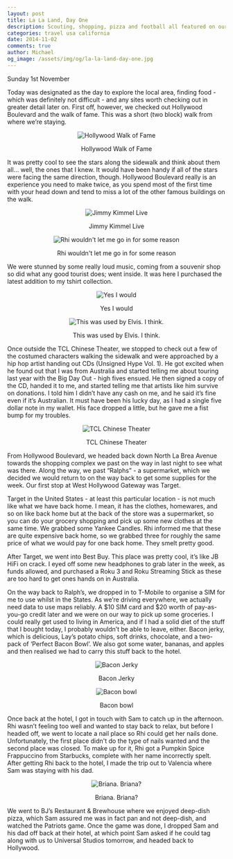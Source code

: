 ```yaml
---
layout: post
title: La La Land, Day One
description: Scouting, shopping, pizza and football all featured on our first day in Los Angeles.
categories: travel usa california
date: 2014-11-02
comments: true
author: Michael
og_image: /assets/img/og/la-la-land-day-one.jpg
---
```

Sunday 1st November

Today was designated as the day to explore the local area, finding food - which was definitely not difficult - and any sites worth checking out in greater detail later on. First off, however, we checked out Hollywood Boulevard and the walk of fame. This was a short (two block) walk from where we’re staying.

<div style="margin-bottom: 10px; text-align: center;">
    <img src="/assets/img/blog/hollywood_walk_of_fame.jpg" alt="Hollywood Walk of Fame" />
    <p>Hollywood Walk of Fame</p>
</div>

It was pretty cool to see the stars along the sidewalk and think about them all… well, the ones that I knew. It would have been handy if all of the stars were facing the same direction, though. Hollywood Boulevard really is an experience you need to make twice, as you spend most of the first time with your head down and tend to miss a lot of the other famous buildings on the walk.

<div style="margin-bottom: 10px; text-align: center;">
    <img src="/assets/img/blog/jimmy_kimmel_live.jpg" alt="Jimmy Kimmel Live" />
    <p>Jimmy Kimmel Live</p>
</div>

<div style="margin-bottom: 10px; text-align: center;">
    <img src="/assets/img/blog/hooters_hollywood.jpg" alt="Rhi wouldn't let me go in for some reason" />
    <p>Rhi wouldn't let me go in for some reason</p>
</div>

We were stunned by some really loud music, coming from a souvenir shop so did what any good tourist does; went inside. It was here I purchased the latest addition to my tshirt collection.

<div style="margin-bottom: 10px; text-align: center;">
    <img src="/assets/img/blog/new_tshirt.jpg" alt="Yes I would" />
    <p>Yes I would</p>
</div>

<div style="margin-bottom: 10px; text-align: center;">
    <img src="/assets/img/blog/elvis_car.jpg" alt="This was used by Elvis. I think." />
    <p>This was used by Elvis. I think.</p>
</div>

Once outside the TCL Chinese Theater, we stopped to check out a few of the costumed characters walking the sidewalk and were approached by a hip hop artist handing out CDs (Unsigned Hype Vol. 1). He got excited when he found out that I was from Australia and started telling me about touring last year with the Big Day Out - high fives ensued. He then signed a copy of the CD, handed it to me, and started telling me that artists like him survive on donations. I told him I didn’t have any cash on me, and he said it’s fine even if it’s Australian. It must have been his lucky day, as I had a single five dollar note in my wallet. His face dropped a little, but he gave me a fist bump for my troubles.

<div style="margin-bottom: 10px; text-align: center;">
    <img src="/assets/img/blog/tcl_chinese_theater.jpg" alt="TCL Chinese Theater" />
    <p>TCL Chinese Theater</p>
</div>

From Hollywood Boulevard, we headed back down North La Brea Avenue towards the shopping complex we past on the way in last night to see what was there. Along the way, we past “Ralphs” - a supermarket, which we decided we would return to on the way back to get some supplies for the week. Our first stop at West Hollywood Gateway was Target.

Target in the United States - at least this particular location - is not much like what we have back home. I mean, it has the clothes, homewares, and so on like back home but at the back of the store was a supermarket, so you can do your grocery shopping and pick up some new clothes at the same time. We grabbed some Yankee Candles. Rhi informed me that these are quite expensive back home, so we grabbed three for roughly the same price of what we would pay for one back home. They smelt pretty good.

After Target, we went into Best Buy. This place was pretty cool, it’s like JB HiFi on crack. I eyed off some new headphones to grab later in the week, as funds allowed, and purchased a Roku 3 and Roku Streaming Stick as these are too hard to get ones hands on in Australia.

On the way back to Ralph’s, we dropped in to T-Mobile to organise a SIM for me to use whilst in the States. As we’re driving everywhere, we actually need data to use maps reliably. A $10 SIM card and $20 worth of pay-as-you-go credit later and we were on our way to pick up some groceries. I could really get used to living in America, and if I had a solid diet of the stuff that I bought today, I probably wouldn’t be able to leave, either. Bacon jerky, which is delicious, Lay’s potato chips, soft drinks, chocolate, and a two-pack of ‘Perfect Bacon Bowl’. We also got some water, bananas, and apples and then realised we had to carry this stuff back to the hotel.

<div style="margin-bottom: 10px; text-align: center;">
    <img src="/assets/img/blog/bacon_jerky.jpg" alt="Bacon Jerky" />
    <p>Bacon Jerky</p>
</div>

<div style="margin-bottom: 10px; text-align: center;">
    <img src="/assets/img/blog/bacon_bowl.jpg" alt="Bacon bowl" />
    <p>Bacon bowl</p>
</div>

Once back at the hotel, I got in touch with Sam to catch up in the afternoon. Rhi wasn’t feeling too well and wanted to stay back to relax, but before I headed off, we went to locate a nail place so Rhi could get her nails done. Unfortunately, the first place didn't do the type of nails wanted and the second place was closed. To make up for it, Rhi got a Pumpkin Spice Frappuccino from Starbucks, complete with her name incorrectly spelt. After getting Rhi back to the hotel, I made the trip out to Valencia where Sam was staying with his dad.

<div style="margin-bottom: 10px; text-align: center;">
    <img src="/assets/img/blog/briana_starbucks.jpg" alt="Briana. Briana?" />
    <p>Briana. Briana?</p>
</div>

We went to BJ’s Restaurant & Brewhouse where we enjoyed deep-dish pizza, which Sam assured me was in fact pan and not deep-dish, and watched the Patriots game. Once the game was done, I dropped Sam and his dad off back at their hotel, at which point Sam asked if he could tag along with us to Universal Studios tomorrow, and headed back to Hollywood.